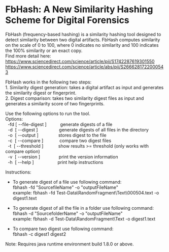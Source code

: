 # FbHash: A New Similarity Hashing Scheme for Digital Forensics
FbHash (frequency-based hashing) is a similarity hashing tool designed to detect similarity between two digital artifacts.  FbHash computes similarity on the scale of 0 to 100, where 0 indicates no similarity and 100 indicates the 100% similarity or an exact copy.<br /> 
Find more detail here: <br/>
https://www.sciencedirect.com/science/article/pii/S1742287619301550 <br/>
https://www.sciencedirect.com/science/article/abs/pii/S2666281722000543 <br/>

FbHash works in the following two steps:<br />
		1. Similarity digest generation:  takes a digital artifact as input and generates the similarity digest or fingerprint.<br />
		2. Digest comparison:  takes two similarity digest files as input and generates a similarity score of two fingerprints.<br />

Use the following options to run the tool.<br />
Options:<br />
  -fd [ --file-digest ]           generate digests of a file<br />
  -d  [ --digest ]                 generate digests of all files in the directory<br />
  -o  [ --output ]                stores digest to the file<br />
  -c  [ --compare ]             compare two digest files<br />
  -t  [ --threshold ]            show results >= threshold (only works with compare option)<br />
  -v  [ --version ]                  print the version information<br />
  -h  [ --help ]                      print help instructions<br />
  
  
  Instructions:<br />
  - To generate digest of a file use following command:<br />
  fbhash -fd "SourcefileName" -o "outputFileName"<br />
  example: fbhash -fd Test-Data\RandomFragment\Text\000504.text -o digest1.text<br />
    
  - To generate digest of all the file in a folder use following command:<br />
  fbhash -d "SourcefolderName" -o "outputFileName"<br />
  example: fbhash -d Test-Data\RandomFragment\Text -o digest1.text<br />
  
  - To compare two digest use following command:<br />
  fbhash -c digest1 digest2<br />
  
  
  Note: Requires java runtime environment build 1.8.0 or above.
